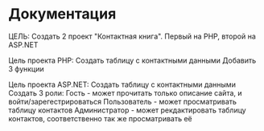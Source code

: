 # Документация

ЦЕЛЬ:
Создать 2 проект "Контактная книга". Первый на PHP, второй на ASP.NET

Цель проекта PHP:
Создать таблицу с контактными данными
Добавить 3 функции

Цель проекта ASP.NET:
Создать таблицу с контактными данными
Создать 3 роли: 
Гость - может прочитать только описание сайта, и войти/зарегестрироваться
Пользователь - может просматривать таблицу контактов
Администратор - может рекдактировать таблицу контактов, соответственно так же просматривать её

